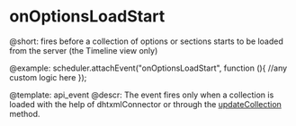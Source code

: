 onOptionsLoadStart
=============
@short: fires before a collection of options or sections  starts to be loaded from the server  (the Timeline view only)
	

@example: 
scheduler.attachEvent("onOptionsLoadStart", function (){
	//any custom logic here
});



@template:	api_event
@descr: 
The event fires only when a collection is loaded with the help of dhtxmlConnector or through the [updateCollection](api__scheduler_updatecollection.html) method.
